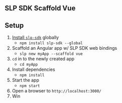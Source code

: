 ## SLP SDK Scaffold Vue

## Setup

1. [Install `slp-sdk`](https://www.npmjs.com/package/slp-sdk) globally
   - `npm install slp-sdk --global`
2. Scaffold an Angular app w/ SLP SDK web bindings
   - `slp new myApp --scaffold vue`
3. `cd` in to the newly created app
   - `cd myApp`
4. Install dependencies
   - `npm install`
5. Start the app
   - `npm start`
6. Open a browser to `http://localhost:3000/`
7. Win
